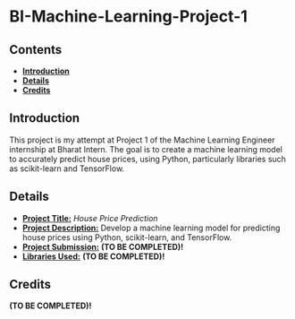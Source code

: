 <h1><b>BI-Machine-Learning-Project-1</b></h1>

<h2><b>Contents</b></h2>

- [**Introduction**](#introduction)
- [**Details**](#details)
- [**Credits**](#credits)

## **Introduction**
This project is my attempt at Project 1 of the Machine Learning Engineer internship at Bharat Intern. The goal is to create a machine learning model to accurately predict house prices, using Python, particularly libraries such as scikit-learn and TensorFlow.

## **Details**
* **<u>Project Title:</u>** *House Price Prediction*
* **<u>Project Description:</u>**  Develop a machine learning model for predicting house prices using Python, scikit-learn, and TensorFlow.
* **<u>Project Submission:</u>** **(TO BE COMPLETED)!**
* **<u>Libraries Used:</u>** **(TO BE COMPLETED)!**

## **Credits**
**(TO BE COMPLETED)!**